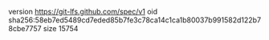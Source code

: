 version https://git-lfs.github.com/spec/v1
oid sha256:58eb7ed5489cd7eded85b7fe3c78ca14c1ca1b80037b991582d122b78cbe7757
size 15754
